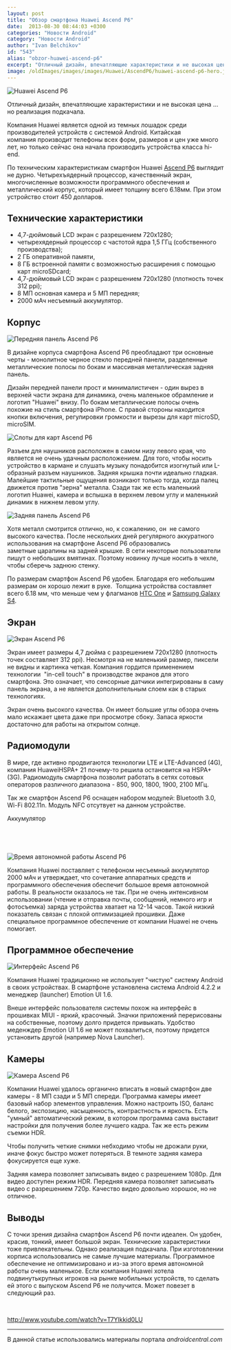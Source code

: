 ```yaml
---
layout: post
title: "Обзор смартфона Huawei Ascend P6"
date:  2013-08-30 08:44:03 +0300
categories: "Новости Android"
category: "Новости Android"
author: "Ivan Belchikov"
id: "543"
alias: "obzor-huawei-ascend-p6"
excerpt: "Отличный дизайн, впечатляющие характеристики и не высокая цена ... но реализация подкачала."
image: /oldImages/images/images/Huawei/AscendP6/huawei-ascend-p6-hero.jpg
---
```

<img src="/oldImages/images/images/Huawei/AscendP6/huawei-ascend-p6-hero.jpg" alt="Huawei Ascend P6" />

Отличный дизайн, впечатляющие характеристики и не высокая цена ... но реализация подкачала.


Компания Huawei является одной из темных лошадок среди производителей устройств с системой Android. Китайская компания производит телефоны всех форм, размеров и цен уже много лет, но только сейчас она начала производить устройства класса hi-end.

По техническим характеристикам смартфон Huawei <a href="index.php?option=com_content&amp;view=article&amp;id=415&amp;catid=8&amp;Itemid=102">Ascend P6</a> выглядит не дурно. Четырехъядерный процессор, качественный экран, многочисленные возможности программного обеспечения и металлический корпус, который имеет толщину всего 6.18мм. При этом устройство стоит 450 долларов.

<h2>Технические характеристики</h2>
<ul>
<li>4,7-дюймовый LCD экран с разрешением 720х1280;</li>
<li>четырехядерный процессор с частотой ядра 1,5 ГГц (собственного производства);</li>
<li>2 ГБ оперативной памяти, </li>
<li>8 ГБ встроенной памяти с возможностью расширения с помощью карт microSDcard;</li>
<li>4,7-дюймовый LCD экран с разрешением 720х1280 (плотность точек 312 ppi);</li>
<li>8 МП основная камера и 5 МП передняя;</li>
<li>2000 мАч несъемный аккумулятор. </li>
</ul>
<h2>Корпус</h2>
<img src="/oldImages/images/images/Huawei/AscendP6/huawei-ascend-p6-5_0.jpg" alt="Передняя панель Ascend P6" />

В дизайне корпуса смартфона Ascend P6 преобладают три основные черты - монолитное черное стекло передней панели, разделенные металлические полосы по бокам и массивная металлическая задняя панель.

Дизайн передней панели прост и минималистичен - один вырез в верхней части экрана для динамика, очень маленькое обрамление и логотип "Huawei" внизу. По бокам металлические полосы очень похожие на стиль смартфона iPhone. С правой стороны находится кнопки включения, регулировки громкости и вырезы для карт microSD, microSIM.

<img src="/oldImages/images/images/Huawei/AscendP6/huawei-ascend-p6-15.jpg" alt="Слоты для карт Ascend P6" />

Разъем для наушников расположен в самом низу левого края, что является не очень удачным расположением. Для того, чтобы носить устройство в кармане и слушать музыку понадобится изогнутый или L-образный разъем наушников. Задняя крышка почти идеально гладкая. Малейшие тактильные ощущения возникают только тогда, когда палец движется против "зерна" металла. Сзади так же есть маленький логотип Huawei, камера и вспышка в верхнем левом углу и маленький динамик в нижнем левом углу.

<img src="/oldImages/images/images/Huawei/AscendP6/huawei-ascend-p6-12.jpg" alt="Задняя панель Ascend P6" />

Хотя металл смотрится отлично, но, к сожалению, он  не самого высокого качества. После нескольких дней регулярного аккуратного использования на смартфоне Ascend P6 образовались заметные царапины на задней крышке. В сети некоторые пользователи пишут о небольших вмятинах. Поэтому новинку лучше носить в чехле, чтобы сберечь заднюю стенку.

По размерам смартфон Ascend P6 удобен. Благодаря его небольшим размерам он хорошо лежит в руке.  Толщина устройства составляет всего 6.18 мм, что меньше чем у флагманов <a href="index.php?option=com_content&amp;view=article&amp;id=288&amp;catid=8&amp;Itemid=102">HTC One</a> и <a href="index.php?option=com_content&amp;view=article&amp;id=486&amp;catid=8&amp;Itemid=102">Samsung Galaxy S4</a>.

<h2>Экран</h2>
<img src="/oldImages/images/images/Huawei/AscendP6/ascend-p6-display.jpg" alt="Экран Ascend P6" />

Экран имеет размеры 4,7 дюйма с разрешением 720х1280 (плотность точек составляет 312 ppi). Несмотря на не маленький размер, пиксели не видны и картинка четкая. Компания гордится применением технологии  "in-cell touch" в производстве экранов для этого смартфона. Это означает, что сенсорные датчики интегрированы в саму панель экрана, а не является дополнительным слоем как в старых технологиях. 

Экран очень высокого качества. Он имеет большие углы обзора очень мало искажает цвета даже при просмотре сбоку. Запаса яркости достаточно для работы на открытом солнце.

<h2>Радиомодули</h2>
В мире, где активно продвигаются технологии LTE и LTE-Advanced (4G), компания HuaweiHSPA+ 21 почему-то решила остановится на HSPA+ (3G). Радиомодуль смартфона позволит работать в сетях сотовых операторов различного диапазона - 850, 900, 1800, 1900, 2100 МГц.

Так же смартфон Ascend P6 оснащен набором модулей: Bluetooth 3.0, Wi-Fi 802.11n. Модуль NFC отсутвует на данном устройстве.

Аккумулятор

<h2> </h2>
<img src="/oldImages/images/images/Huawei/AscendP6/huawei-ascend-p6-14.jpg" alt="Время автономной работы Ascend P6" />

Компания Huawei поставляет с телефоном несъемный аккумулятор 2000 мАч и утверждает, что сочетание аппаратных средств и программного обеспечения обеспечит большое время автономной работы. В реальности оказалось не так. При не очень интенсивном использовании (чтение и отправка почты, сообщений, немного игр и фотосъемка) заряда устройства хватает на 12-14 часов. Такой низкий показатель связан с плохой оптимизацией прошивки. Даже специальное программное обеспечение от компании Huawei не очень помогает.

<h2>Программное обеспечение</h2>
<img src="/oldImages/images/images/Huawei/AscendP6/ascend-p6-software.jpg" alt="Интерфейс Ascend P6" />

Компания Huawei традиционно не использует "чистую" систему Android в своих устройствах. В смартфоне установлена система Android 4.2.2 и менеджер (launcher) Emotion UI 1.6.

Внеше интерфейс пользователя системы похож на интерфейс в прошивках MIUI - яркий, красочный. Значки приложений перерисованы на собственные, поэтому долго придется привыкать. Удобство меденждер Emotion UI 1.6 не может похвалиться, поэтому придется установить другой (например Nova Launcher).

<h2>Камеры</h2>
<img src="/oldImages/images/images/Huawei/AscendP6/huawei-ascend-p6-13.jpg" alt="Камера Ascend P6" />

Компании Huawei удалось органично вписать в новый смартфон две камеры - 8 МП сзади и 5 МП спереди. Программа камеры имеет базовый набор элементов управления. Можно настроить ISO, баланс белого, экспозицию, насыщенность, контрастность и яркость. Есть "умный" автоматический режим, в котором программа сама выставит настройки для получения более лучшего кадра. Так же есть режим съемки HDR.

Чтобы получить четкие снимки небходимо чтобы не дрожали руки, иначе фокус быстро может потеряться. В темноте задняя камера фокусируется еще хуже.

Задняя камера позволяет записывать видео с разрешением 1080p. Для видео доступен режим HDR. Передняя камера позволяет записывать видео с разрешением 720p. Качество видео довольно хорошое, но не отличное. 

<h2>Выводы</h2>
С точки зрения дизайна смартфон Ascend P6 почти идеален. Он удобен, красив, тонкий, имеет большой экран. Технические характеристики тоже привлекательны. Однако реализация подкачала. При изготовлении корписа использовались не самые лучшие материалы. Программное обеспечение не оптимизировано и из-за этого время автономной работы очень маленькое. Если компания Huawei хотела подвинутькрупных игроков на рынке мобильных устройств, то сделать ей этого с выпуском Ascend P6 не получится. Может повезет в следующий раз.

 

http://www.youtube.com/watch?v=T7Ylkkid0LU

<hr />
В данной статье использовались материалы портала <em>androidcentral.com</em>
